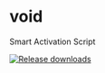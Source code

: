 # void
Smart Activation Script

[![Release downloads](https://img.shields.io/github/downloads/abbodi1406/KMS_VL_ALL_AIO/total.svg)](https://github.com/skaisx/void/releases/)
